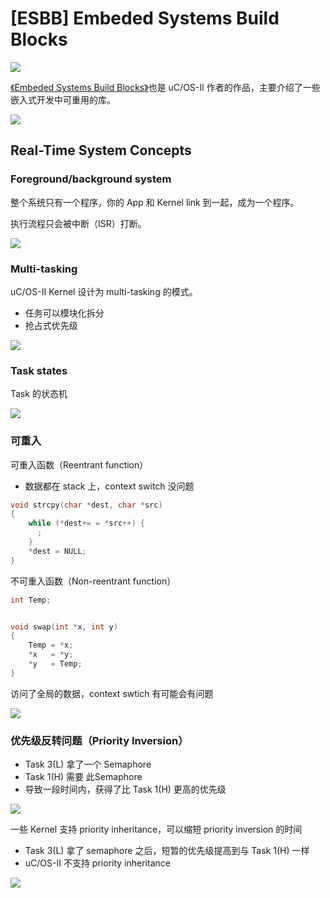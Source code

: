 # [ESBB] Embeded Systems Build Blocks

![](2018_11_20_esbb_starts_image_01.png)

[《Embeded Systems Build Blocks》][1]也是 uC/OS-II 作者的作品，主要介绍了一些嵌入式开发中可重用的库。

![](2018_11_20_esbb_starts_image_02.png)


## Real-Time System Concepts

### Foreground/background system

整个系统只有一个程序，你的 App 和 Kernel link 到一起，成为一个程序。

执行流程只会被中断（ISR）打断。

![](2018_11_20_esbb_starts_image_03.png)


### Multi-tasking

uC/OS-II Kernel 设计为 multi-tasking 的模式。

 * 任务可以模块化拆分
 * 抢占式优先级

![](2018_11_20_esbb_starts_image_04.png)


### Task states

Task 的状态机

![](2018_11_20_esbb_starts_image_05.png)


### 可重入

可重入函数（Reentrant function）

 * 数据都在 stack 上，context switch 没问题

```C
void strcpy(char *dest, char *src)
{
    while (*dest+= = *src++) {
      ;
    }
    *dest = NULL;
}
```


不可重入函数（Non-reentrant function）

```C
int Temp;


void swap(int *x, int y)
{
    Temp = *x;
    *x   = *y;
    *y   = Temp;
}
```

访问了全局的数据，context swtich 有可能会有问题

![](2018_11_20_esbb_starts_image_06.png)

### 优先级反转问题（Priority Inversion）

 * Task 3(L) 拿了一个 Semaphore
 * Task 1(H) 需要 此Semaphore
 * 导致一段时间内，获得了比 Task 1(H) 更高的优先级

![](2018_11_20_esbb_starts_image_07.png)

一些 Kernel 支持 priority inheritance，可以缩短 priority inversion 的时间

 * Task 3(L) 拿了 semaphore 之后，短暂的优先级提高到与 Task 1(H) 一样
 * uC/OS-II 不支持 priority inheritance

![](2018_11_20_esbb_starts_image_07.png)


[1]:https://book.douban.com/subject/1840113/
